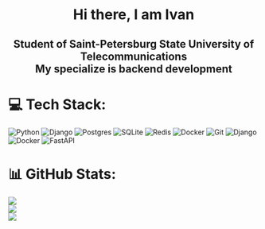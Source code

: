 <h1 align="center"> Hi there,  I am Ivan </h1>

<h2 align="center">Student of Saint-Petersburg State University of Telecommunications<br>
  My specialize is backend development</h2>


# 💻 Tech Stack:
![Python](https://img.shields.io/badge/python-3670A0?style=flat-square&logo=python&logoColor=ffdd54) ![Django](https://img.shields.io/badge/django-%23092E20.svg?style=flat-square&logo=django&logoColor=white) ![Postgres](https://img.shields.io/badge/postgres-%23316192.svg?style=flat-square&logo=postgresql&logoColor=white) ![SQLite](https://img.shields.io/badge/sqlite-%2307405e.svg?style=flat-square&logo=sqlite&logoColor=white) ![Redis](https://img.shields.io/badge/redis-%23DD0031.svg?style=flat-square&logo=redis&logoColor=white) ![Docker](https://img.shields.io/badge/docker-%230db7ed.svg?style=flat-square&logo=docker&logoColor=white) ![Git](https://img.shields.io/badge/git-%23F05033.svg?style=flat-square&logo=git&logoColor=white) ![Django](https://img.shields.io/badge/django-%23092E20.svg?style=flat-square&logo=django&logoColor=white) ![Docker](https://img.shields.io/badge/docker-%230db7ed.svg?style=flat-square&logo=docker&logoColor=white) ![FastAPI](https://img.shields.io/badge/FastAPI-005571?style=flat-square&logo=fastapi)
# 📊 GitHub Stats:
![](https://github-readme-stats.vercel.app/api?username=ivanbeginner&theme=onedark&hide_border=false&include_all_commits=false&count_private=false)<br/>
![](https://nirzak-streak-stats.vercel.app/?user=ivanbeginner&theme=onedark&hide_border=false)<br/>
![](https://github-readme-stats.vercel.app/api/top-langs/?username=ivanbeginner&theme=onedark&hide_border=false&include_all_commits=false&count_private=false&layout=compact)

<!-- Proudly created with GPRM ( https://gprm.itsvg.in ) -->
<!-- Proudly created with GPRM ( https://gprm.itsvg.in ) -->

<!--
**ivanbeginer/ivanbeginer** is a ✨ _special_ ✨ repository because its `README.md` (this file) appears on your GitHub profile.

Here are some ideas to get you started:

- 🔭 I’m currently working on ...
- 🌱 I’m currently learning ...
- 👯 I’m looking to collaborate on ...
- 🤔 I’m looking for help with ...
- 💬 Ask me about ...
- 📫 How to reach me: ...
- 😄 Pronouns: ...
- ⚡ Fun fact: ...
-->
